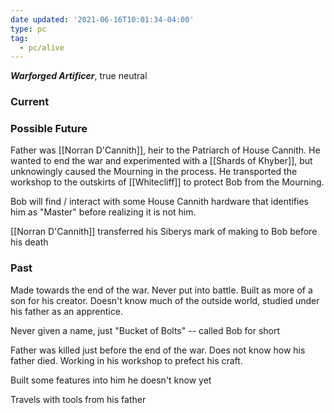 ```yaml
---
date updated: '2021-06-16T10:01:34-04:00'
type: pc
tag:
  - pc/alive
---
```


_**Warforged Artificer**_, true neutral

### Current

### Possible Future

Father was [[Norran D'Cannith]], heir to the Patriarch of House Cannith. He wanted to end the war and experimented with a [[Shards of Khyber]], but unknowingly caused the Mourning in the process. He transported the workshop to the outskirts of [[Whitecliff]] to protect Bob from the Mourning.

Bob will find / interact with some House Cannith hardware that identifies him as "Master" before realizing it is not him.

[[Norran D'Cannith]] transferred his Siberys mark of making to Bob before his death

### Past

Made towards the end of the war. Never put into battle. Built as more of a son for his creator. Doesn't know much of the outside world, studied under his father as an apprentice.

Never given a name, just "Bucket of Bolts" -- called Bob for short

Father was killed just before the end of the war. Does not know how his father died. Working in his workshop to prefect his craft.

Built some features into him he doesn't know yet

Travels with tools from his father
